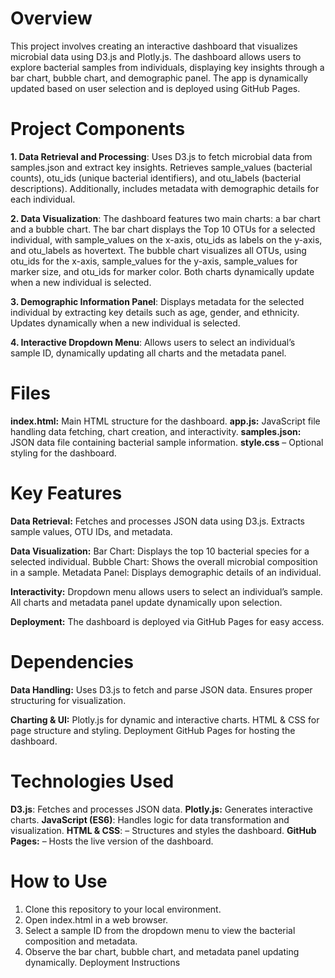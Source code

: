 # Overview

This project involves creating an interactive dashboard that visualizes microbial data using D3.js and Plotly.js. The dashboard allows users to explore bacterial samples from individuals, displaying key insights through a bar chart, bubble chart, and demographic panel. The app is dynamically updated based on user selection and is deployed using GitHub Pages.
# Project Components

__1. Data Retrieval and Processing__:
Uses D3.js to fetch microbial data from samples.json and extract key insights. Retrieves sample_values (bacterial counts), otu_ids (unique bacterial identifiers), and otu_labels (bacterial descriptions). Additionally, includes metadata with demographic details for each individual.

__2. Data Visualization__:
The dashboard features two main charts: a bar chart and a bubble chart. The bar chart displays the Top 10 OTUs for a selected individual, with sample_values on the x-axis, otu_ids as labels on the y-axis, and otu_labels as hovertext. The bubble chart visualizes all OTUs, using otu_ids for the x-axis, sample_values for the y-axis, sample_values for marker size, and otu_ids for marker color. Both charts dynamically update when a new individual is selected.

__3. Demographic Information Panel__:
Displays metadata for the selected individual by extracting key details such as age, gender, and ethnicity. Updates dynamically when a new individual is selected.

__4. Interactive Dropdown Menu__:
Allows users to select an individual’s sample ID, dynamically updating all charts and the metadata panel.

# Files

__index.html:__ Main HTML structure for the dashboard.
__app.js:__ JavaScript file handling data fetching, chart creation, and interactivity.
__samples.json:__ JSON data file containing bacterial sample information.
__style.css__ – Optional styling for the dashboard.

# Key Features

__Data Retrieval:__
Fetches and processes JSON data using D3.js.
Extracts sample values, OTU IDs, and metadata.

__Data Visualization:__
Bar Chart: Displays the top 10 bacterial species for a selected individual.
Bubble Chart: Shows the overall microbial composition in a sample.
Metadata Panel: Displays demographic details of an individual.

__Interactivity:__
Dropdown menu allows users to select an individual’s sample.
All charts and metadata panel update dynamically upon selection.

__Deployment:__
The dashboard is deployed via GitHub Pages for easy access.

# Dependencies

__Data Handling:__
Uses D3.js to fetch and parse JSON data.
Ensures proper structuring for visualization.

__Charting & UI:__
Plotly.js for dynamic and interactive charts.
HTML & CSS for page structure and styling.
Deployment
GitHub Pages for hosting the dashboard.

# Technologies Used
__D3.js__: Fetches and processes JSON data.
__Plotly.js:__ Generates interactive charts.
__JavaScript (ES6)__: Handles logic for data transformation and visualization.
__HTML & CSS__: – Structures and styles the dashboard.
__GitHub Pages:__ – Hosts the live version of the dashboard.

# How to Use

1. Clone this repository to your local environment.
2. Open index.html in a web browser.
3. Select a sample ID from the dropdown menu to view the bacterial composition and metadata.
4. Observe the bar chart, bubble chart, and metadata panel updating dynamically.
Deployment Instructions



<!--Mod 14-->
